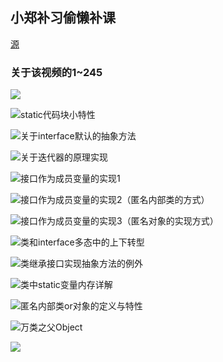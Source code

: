 ## 小郑补习偷懒补课

[源](https://www.bilibili.com/video/BV1uJ411k7wy?p=1)

### 关于该视频的1~245

![](img\ArrayList特性.png)

![static代码块小特性](img\static代码块小特性.png)

![**关于interface默认的抽象方法**](img\关于interface默认的抽象方法.png)

![关于迭代器的原理实现](img\关于迭代器的原理实现.png)

![接口作为成员变量的实现1](img\接口作为成员变量的实现1.png)

![接口作为成员变量的实现2（匿名内部类的方式）](img\接口作为成员变量的实现2（匿名内部类的方式）.png)

![接口作为成员变量的实现3（匿名对象的实现方式）](img\接口作为成员变量的实现3（匿名对象的实现方式）.png)

![类和interface多态中的上下转型](img\类和interface多态中的上下转型.png)

![类继承接口实现抽象方法的例外](img\类继承接口实现抽象方法的例外.png)

![类中static变量内存详解](img\类中static变量内存详解.png)

![匿名内部类or对象的定义与特性](img\匿名内部类or对象的定义与特性.png)

![万类之父Object](img\万类之父Object.png)

![](img\增强for循环.png)